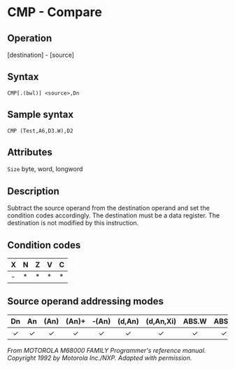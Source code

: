 # CMP - Compare

## Operation
[destination] - [source]

## Syntax
```assembly
CMP[.(bwl)] <source>,Dn
```

## Sample syntax
```assembly
CMP (Test,A6,D3.W),D2
```

## Attributes
`Size` byte, word, longword

## Description
Subtract the source operand from the destination operand and set the condition codes accordingly. The destination must be a data register. The destination is not modified by this instruction.

## Condition codes
|X|N|Z|V|C|
|--|--|--|--|--|
|-|*|*|*|*|

## Source operand addressing modes
|Dn|An|(An)|(An)+|&#x2011;(An)|(d,An)|(d,An,Xi)|ABS.W|ABS.L|(d,PC)|(d,PC,Xn)|imm|
|:-:|:-:|:-:|:-:|:-:|:-:|:-:|:-:|:-:|:-:|:-:|:-:|
|✓|✓|✓|✓|✓|✓|✓|✓|✓|✓|✓|✓|

*From MOTOROLA M68000 FAMILY Programmer's reference manual. Copyright 1992 by Motorola Inc./NXP. Adapted with permission.*